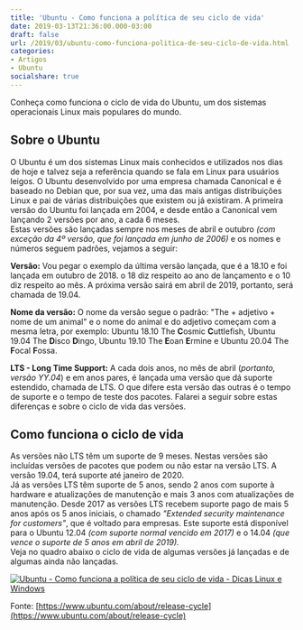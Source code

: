 ```yaml
---
title: 'Ubuntu - Como funciona a política de seu ciclo de vida'
date: 2019-03-13T21:36:00.000-03:00
draft: false
url: /2019/03/ubuntu-como-funciona-politica-de-seu-ciclo-de-vida.html
categories:
- Artigos
- Ubuntu
socialshare: true
---
```



Conheça como funciona o ciclo de vida do Ubuntu, um dos sistemas operacionais Linux mais populares do mundo.

<!--more--> 

## Sobre o Ubuntu

  
O Ubuntu é um dos sistemas Linux mais conhecidos e utilizados nos dias de hoje e talvez seja a referência quando se fala em Linux para usuários leigos. O Ubuntu desenvolvido por uma empresa chamada Canonical e é baseado no Debian que, por sua vez, uma das mais antigas distribuições Linux e pai de várias distribuições que existem ou já existiram. A primeira versão do Ubuntu foi lançada em 2004, e desde então a Canonical vem lançando 2 versões por ano, a cada 6 meses.  
Estas versões são lançadas sempre nos meses de abril e outubro _(com exceção da 4º versão, que foi lançada em junho de 2006)_ e os nomes e números seguem padrões, vejamos a seguir:  
  
**Versão:** Vou pegar o exemplo da última versão lançada, que é a 18.10 e foi lançada em outubro de 2018. o 18 diz respeito ao ano de lançamento e o 10 diz respeito ao mês. A próxima versão sairá em abril de 2019, portanto, será chamada de 19.04.  
  
**Nome da versão:** O nome da versão segue o padrão: "The + adjetivo + nome de um animal" e o nome do animal e do adjetivo começam com a mesma letra, por exemplo: Ubuntu 18.10 The **C**osmic **C**uttlefish, Ubuntu 19.04 The **D**isco **D**ingo, Ubuntu 19.10 The **E**oan **E**rmine e Ubuntu 20.04 The **F**ocal **F**ossa.  
  
**LTS - Long Time Support:** A cada dois anos, no mês de abril (_portanto, versão YY.04_) e em anos pares, é lançada uma versão que dá suporte estendido, chamada de LTS. O que difere esta versão das outras é o tempo de suporte e o tempo de teste dos pacotes. Falarei a seguir sobre estas diferenças e sobre o ciclo de vida das versões.  
  

## Como funciona o ciclo de vida

  
As versões não LTS têm um suporte de 9 meses. Nestas versões são incluídas versões de pacotes que podem ou não estar na versão LTS. A versão 19.04, terá suporte até janeiro de 2020.  
Já as versões LTS têm suporte de 5 anos, sendo 2 anos com suporte à hardware e atualizações de manutenção e mais 3 anos com atualizações de manutenção. Desde 2017 as versões LTS recebem suporte pago de mais 5 anos após os 5 anos iniciais, o chamado _"Extended security maintenance for customers"_, que é voltado para empresas. Este suporte está disponível para o Ubuntu 12.04 _(com suporte normal vencido em 2017)_ e o 14.04 _(que vence o suporte de 5 anos em abril de 2019)._  
Veja no quadro abaixo o ciclo de vida de algumas versões já lançadas e de algumas ainda não lançadas.  
  
[![Ubuntu - Como funciona a política de seu ciclo de vida - Dicas Linux e Windows](https://2.bp.blogspot.com/-eRqRNuhLfzo/XkNxdYdakRI/AAAAAAAAN2Q/9Gy0z2PH6Y8SegvBs4H-u3fiav8hbc3hQCNcBGAsYHQ/s640/Ubuntu_Cicle.png "Ubuntu - Como funciona a política de seu ciclo de vida - Dicas Linux e Windows")](https://2.bp.blogspot.com/-eRqRNuhLfzo/XkNxdYdakRI/AAAAAAAAN2Q/9Gy0z2PH6Y8SegvBs4H-u3fiav8hbc3hQCNcBGAsYHQ/s1600/Ubuntu_Cicle.png)  
  
Fonte: [https://www.ubuntu.com/about/release-cycle](https://www.ubuntu.com/about/release-cycle)
